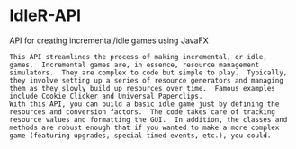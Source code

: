 # IdleR-API
API for creating incremental/idle games using JavaFX

	This API streamlines the process of making incremental, or idle, games.  Incremental games are, in essence, resource management simulators.  They are complex to code but simple to play.  Typically, they involve setting up a series of resource generators and managing them as they slowly build up resources over time.  Famous examples include Cookie Clicker and Universal Paperclips.
	With this API, you can build a basic idle game just by defining the resources and conversion factors.  The code takes care of tracking resource values and formatting the GUI.  In addition, the classes and methods are robust enough that if you wanted to make a more complex game (featuring upgrades, special timed events, etc.), you could.

